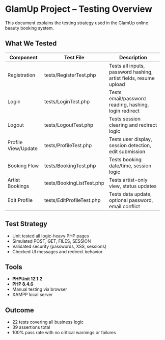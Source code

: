 # GlamUp Project – Testing Overview

This document explains the testing strategy used in the GlamUp online beauty booking system.

## What We Tested

| Component        | Test File           | Description |
|------------------|---------------------|-------------|
| Registration     | tests/RegisterTest.php | Tests all inputs, password hashing, artist fields, resume upload |
| Login            | tests/LoginTest.php    | Tests email/password reading, hashing, login redirect |
| Logout           | tests/LogoutTest.php   | Tests session clearing and redirect logic |
| Profile View/Update | tests/ProfileTest.php | Tests user display, session detection, edit submission |
| Booking Flow     | tests/BookingTest.php  | Tests booking date/time, session logic |
| Artist Bookings  | tests/BookingListTest.php | Tests artist-only view, status updates |
| Edit Profile     | tests/EditProfileTest.php | Tests data update, optional password, email conflict |

## Test Strategy

- Unit tested all logic-heavy PHP pages
- Simulated POST, GET, FILES, SESSION
- Validated security (passwords, XSS, sessions)
- Checked UI messages and redirect behavior

## Tools

- **PHPUnit 12.1.2**
- **PHP 8.4.6**
- Manual testing via browser
- XAMPP local server

## Outcome

- 22 tests covering all business logic
- 39 assertions total
- 100% pass rate with no critical warnings or failures

